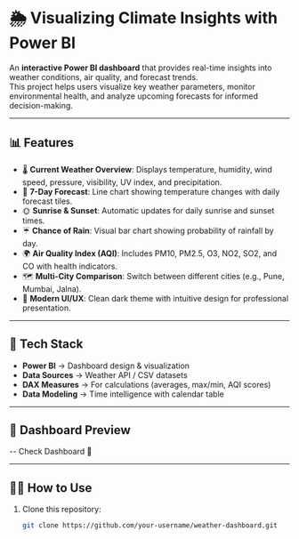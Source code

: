 # 🌦️ Visualizing Climate Insights with Power BI

An **interactive Power BI dashboard** that provides real-time insights into weather conditions, air quality, and forecast trends.  
This project helps users visualize key weather parameters, monitor environmental health, and analyze upcoming forecasts for informed decision-making.  

---

## 📊 Features

- 🌡️ **Current Weather Overview**: Displays temperature, humidity, wind speed, pressure, visibility, UV index, and precipitation.  
- 📅 **7-Day Forecast**: Line chart showing temperature changes with daily forecast tiles.  
- 🌞 **Sunrise & Sunset**: Automatic updates for daily sunrise and sunset times.  
- ☔ **Chance of Rain**: Visual bar chart showing probability of rainfall by day.  
- 🌍 **Air Quality Index (AQI)**: Includes PM10, PM2.5, O3, NO2, SO2, and CO with health indicators.  
- 🗺️ **Multi-City Comparison**: Switch between different cities (e.g., Pune, Mumbai, Jalna).  
- 🎨 **Modern UI/UX**: Clean dark theme with intuitive design for professional presentation.  

---

## 🚀 Tech Stack

- **Power BI** → Dashboard design & visualization  
- **Data Sources** → Weather API / CSV datasets  
- **DAX Measures** → For calculations (averages, max/min, AQI scores)  
- **Data Modeling** → Time intelligence with calendar table  

---

## 📸 Dashboard Preview
-- Check Dashboard 📂 

---

## 🧑‍💻 How to Use

1. Clone this repository:
   ```bash
   git clone https://github.com/your-username/weather-dashboard.git
